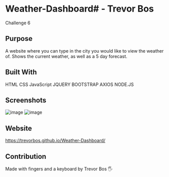 # Weather-Dashboard# - Trevor Bos
Challenge 6

## Purpose
A website where you can type in the city you would like to view the weather of. Shows the current weather, as well as a 5 day forecast.

## Built With
HTML
CSS
JavaScript
JQUERY
BOOTSTRAP
AXIOS
NODE.JS

## Screenshots
![image](https://user-images.githubusercontent.com/103614767/172281939-368bee2f-0977-43ef-80d7-6d1a53918307.png)
![image](https://user-images.githubusercontent.com/103614767/172282071-5ea9790d-a9c5-458d-8354-68e510273bd3.png)

## Website
https://trevorbos.github.io/Weather-Dashboard/

## Contribution
Made with fingers and a keyboard by Trevor Bos 🖐️
